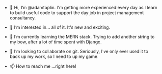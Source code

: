 - 👋 Hi, I’m @adamtaplin. I'm getting more experienced every day as I learn to build useful code to support the day job in project management consultancy.

- 👀 I’m interested in... all of it. It's new and exciting. 

- 🌱 I’m currently learning the MERN stack. Trying to add another string to my bow, after a lot of time spent with Django.

- 💞️ I’m looking to collaborate on git. Seriously, I've only ever used it to back up my work, so I need to up my game.

- 📫 How to reach me ...right here!

